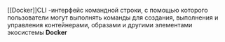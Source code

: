 [[Docker]]CLI -интерфейс командной строки, с помощью которого пользователи могут выполнять команды для создания, выполнения и управления контейнерами, образами и другими элементами экосистемы **Docker**
